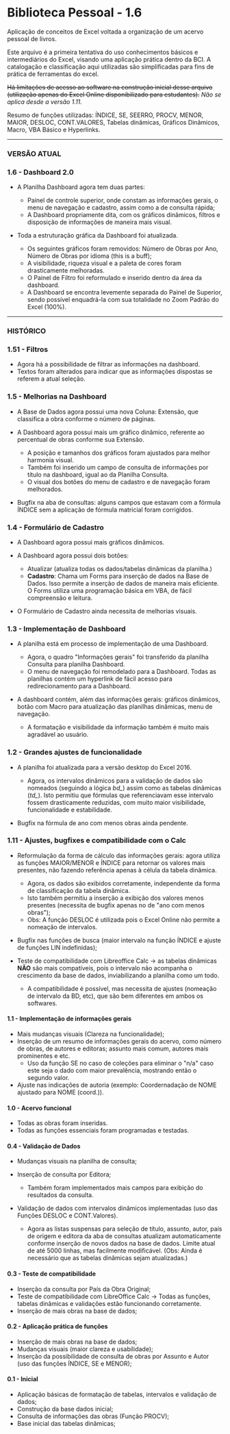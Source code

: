 # Biblioteca Pessoal - 1.6
Aplicação de conceitos de Excel voltada a organização de um acervo pessoal de livros.

Este arquivo é a primeira tentativa do uso conhecimentos básicos e intermediários do Excel, visando uma aplicação prática dentro da BCI.
A catalogação e classificação aqui utilizadas são simplificadas para fins de prática de ferramentas do excel.

~~Há limitações de acesso ao software na construção inicial desse arquivo (utilização apenas do Excel Online disponibilizado para estudantes).~~
*Não se aplica desde a versão 1.11.*

Resumo de funções utilizadas: ÍNDICE, SE, SEERRO, PROCV, MENOR, MAIOR, DESLOC, CONT.VALORES, Tabelas dinâmicas, Gráficos Dinâmicos, Macro, VBA Básico e Hyperlinks.
________________________________________________________________________________________________________________________________________________________
### VERSÃO ATUAL
### **1.6 - Dashboard 2.0**

- A Planilha Dashboard agora tem duas partes:
  - Painel de controle superior, onde constam as informações gerais, o menu de navegação e cadastro, assim como a de consulta rápida;
  - A Dashboard propriamente dita, com os gráficos dinâmicos, filtros e disposição de informações de maneira mais visual.
 

- Toda a estruturação gráfica da Dashboard foi atualizada.
  - Os seguintes gráficos foram removidos: Número de Obras por Ano, Número de Obras por idioma (this is a buff);
  - A visibilidade, riqueza visual e a paleta de cores foram drasticamente melhoradas.
  - O Painel de Filtro foi reformulado e inserido dentro da área da dashboard.
  - A Dashboard se encontra  levemente separada do Painel de Superior, sendo possível enquadrá-la com sua totalidade no Zoom Padrão do Excel (100%).
   

________________________________________________________________________________________________________________________________________________________
### HISTÓRICO
### **1.51 - Filtros**

- Agora há a possibilidade de filtrar as informações na dashboard.
- Textos foram alterados para indicar que as informações dispostas se referem a atual seleção.

### **1.5 - Melhorias na Dashboard**

- A Base de Dados agora possui uma nova Coluna: Extensão, que classifica a obra conforme o número de páginas.

- A Dashboard agora possui mais um gráfico dinâmico, referente ao percentual de obras conforme sua Extensão.
  - A posição e tamanhos dos gráficos foram ajustados para melhor harmonia visual.
  - Também foi inserido um campo de consulta de informações por título na dashboard, igual ao da Planilha Consulta.
  - O visual dos botões do menu de cadastro e de navegação foram melhorados.

- Bugfix na aba de consultas: alguns campos que estavam com a fórmula ÍNDICE sem a aplicação de fórmula matricial foram corrigidos.

### **1.4 - Formulário de Cadastro**

- A Dashboard agora possui mais gráficos dinâmicos.

- A Dashboard agora possui dois botões: 
  - Atualizar (atualiza todas os dados/tabelas dinâmicas da planilha.)
  - **Cadastro**: Chama um Forms para inserção de dados na Base de Dados. Isso permite a inserção de dados de maneira mais eficiente. O Forms utiliza uma programação básica em VBA, de fácil compreensão e leitura.
  
- O Formulário de Cadastro ainda necessita de melhorias visuais.

### **1.3 - Implementação de Dashboard**

- A planilha está em processo de implementação de uma Dashboard.
  - Agora, o quadro "Informações gerais" foi transferido da planilha Consulta para planilha Dashboard.
  - O menu de navegação foi remodelado para a Dashboard. Todas as planilhas contém um hyperlink de fácil acesso para redirecionamento para a Dashboard.

- A dashboard contém, além das informações gerais: gráficos dinâmicos, botão com Macro para atualização das planilhas dinâmicas, menu de navegação.
  - A formatação e visibilidade da informação também é muito mais agradável ao usuário.
  
### **1.2 - Grandes ajustes de funcionalidade**

- A planilha foi atualizada para a versão desktop do Excel 2016.
  - Agora, os intervalos dinâmicos para a validação de dados são nomeados (seguindo a lógica *bd_*) assim como as tabelas dinâmicas (*td_*). Isto permitiu que fórmulas que referenciavam esse intervalo fossem drasticamente reduzidas, com muito maior visibilidade, funcionalidade e estabilidade.
  
- Bugfix na fórmula de ano com menos obras ainda pendente.

### **1.11 - Ajustes, bugfixes e compatibilidade com o Calc**

- Reformulação da forma de cálculo das informações gerais: agora utiliza as funções MAIOR/MENOR e ÍNDICE para retornar os valores mais presentes, não fazendo referência apenas à célula da tabela dinâmica.
  - Agora, os dados são exibidos corretamente, independente da forma de classificação da tabela dinâmica.
  - Isto também permitiu a inserção a exibição dos valores menos presentes (necessita de bugfix apenas no de "ano com menos obras");
  - Obs: A função DESLOC é utilizada pois o Excel Online não permite a nomeação de intervalos.
    
- Bugfix nas funções de busca (maior intervalo na função ÍNDICE e ajuste de funções LIN indefinidas);

- Teste de compatibilidade com Libreoffice Calc -> as tabelas dinâmicas **NÃO** são mais compatíveis, pois o intervalo não acompanha o crescimento da base de dados, inviabilizando a planilha como um todo.
  - A compatibilidade é possível, mas necessita de ajustes (nomeação de intervalo da BD, etc), que são bem diferentes em ambos os softwares.
  
#### **1.1 - Implementação de informações gerais**

- Mais mudanças visuais (Clareza na funcionalidade);
- Inserção de um resumo de informações gerais do acervo, como número de obras, de autores e editoras; assunto mais comum, autores mais prominentes e etc.
  - Uso da função SE no caso de coleções para eliminar o "n/a" caso este seja o dado com maior prevalência, mostrando então o segundo valor.
- Ajuste nas indicações de autoria (exemplo: Coordernadação de NOME ajustado para NOME (coord.)).

#### **1.0 - Acervo funcional**

- Todas as obras foram inseridas.
- Todas as funções essenciais foram programadas e testadas.

#### **0.4 - Validação de Dados**

- Mudanças visuais na planilha de consulta;
- Inserção de consulta por Editora;
  - Também foram implementados mais campos para exibição do resultados da consulta.
    
- Validação de dados com intervalos dinâmicos implementadas (uso das Funções DESLOC e CONT.Valores).
  - Agora as listas suspensas para seleção de título, assunto, autor, país de origem e editora da aba de consultas atualizam automaticamente conforme inserção de novos dados na base de dados. Limite atual de até 5000 linhas, mas facilmente modificável.
   (Obs: Ainda é necessário que as tabelas dinâmicas sejam atualizadas.)
  
#### **0.3 - Teste de compatibilidade**
- Inserção da consulta por País da Obra Original;
- Teste de compatibilidade com LibreOffice Calc -> Todas as funções, tabelas dinâmicas e validações estão funcionando 
corretamente.
- Inserção de mais obras na base de dados;

#### **0.2 - Aplicação prática de funções**
- Inserção de mais obras na base de dados;
- Mudanças visuais (maior clareza e usabilidade);
- Inserção da possibilidade de consulta de obras por Assunto e Autor (uso das funções ÍNDICE, SE e MENOR);

#### **0.1 - Inicial**
- Aplicação básicas de formatação de tabelas, intervalos e validação de dados;
- Construção da base dados inicial;
- Consulta de informações das obras (Função PROCV);
- Base inicial das tabelas dinâmicas;


